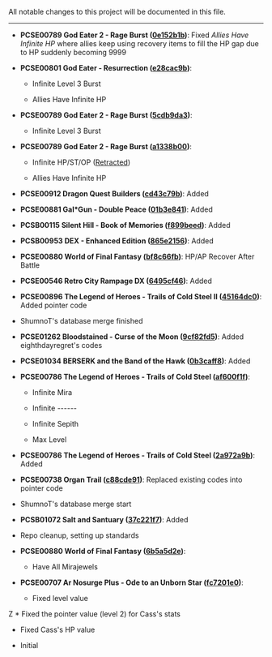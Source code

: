 All notable changes to this project will be documented in this file.

***	

* **PCSE00789 God Eater 2 - Rage Burst ([0e152b1b](https://github.com/r0ah/vitacheat/commit/0e152b1b1a25469f28214062f2f02309107c4ec2))**: Fixed _Allies Have Infinite HP_ where allies keep using recovery items to fill the HP gap due to HP suddenly becoming 9999

* **PCSE00801 God Eater - Resurrection ([e28cac9b](https://github.com/r0ah/vitacheat/commit/e28cac9bcbdbad052bd732da5c4368d931635c85))**:

   * Infinite Level 3 Burst

   * Allies Have Infinite HP

* **PCSE00789 God Eater 2 - Rage Burst ([5cdb9da3](https://github.com/r0ah/vitacheat/commit/5cdb9da384d1d7d08d9d0ae5316f5830cfa927bc))**:

   * Infinite Level 3 Burst

* **PCSE00789 God Eater 2 - Rage Burst ([a1338b00](https://github.com/r0ah/vitacheat/commit/a1338b004cffc113de707782b52f3b755d395cc1))**:

   * Infinite HP/ST/OP ([Retracted](https://github.com/r0ah/vitacheat/commit/6ff641c937365cab80407fc78600bdeeb4c6c20d))

   * Allies Have Infinite HP

* **PCSE00912 Dragon Quest Builders ([cd43c79b](https://github.com/r0ah/vitacheat/commit/cd43c79bf32d3caee339c28ef0f63c5483372858))**: Added

* **PCSE00881 Gal*Gun - Double Peace ([01b3e841](https://github.com/r0ah/vitacheat/commit/01b3e841bbce7a8e711162d7e03909e28868102c))**: Added

* **PCSB00115 Silent Hill - Book of Memories ([f899beed](https://github.com/r0ah/vitacheat/commit/f899beed35393371dd02e2bef7d6edc579410312))**: Added

* **PCSB00953 DEX - Enhanced Edition ([865e2156](https://github.com/r0ah/vitacheat/commit/865e21566040d77e2cdea1de82ae7edfd3cf6c97))**: Added

* **PCSE00880 World of Final Fantasy ([bf8c66fb](https://github.com/r0ah/vitacheat/commit/bf8c66fb5ba7417b102517d10e1e6927f16da81e))**: HP/AP Recover After Battle

* **PCSE00546 Retro City Rampage DX ([6495cf46](https://github.com/r0ah/vitacheat/commit/6495cf46cfbbb3273d3d62581423efe649920449))**: Added

* **PCSE00896 The Legend of Heroes - Trails of Cold Steel II ([45164dc0](https://github.com/r0ah/vitacheat/commit/45164dc0e91b7b0fa8da08b368680d25c8aae0a2))**: Added pointer code

* ShumnoT's database merge finished

* **PCSE01262 Bloodstained - Curse of the Moon ([9cf82fd5](https://github.com/r0ah/vitacheat/commit/9cf82fd519bcc5a4c51fa4cb987f3eb266d1b5fd))**: Added eighthdayregret's codes

* **PCSE01034 BERSERK and the Band of the Hawk ([0b3caff8](https://github.com/r0ah/vitacheat/commit/0b3caff8d647395154f2b56556bb70affcfa2c63))**: Added

* **PCSE00786 The Legend of Heroes - Trails of Cold Steel ([af600f1f](https://github.com/r0ah/vitacheat/commit/af600f1f116f0fd412cd58af01a0ee956d2a2554))**:

   * Infinite Mira

   * Infinite ------

   * Infinite Sepith

   * Max Level

* **PCSE00786 The Legend of Heroes - Trails of Cold Steel ([2a972a9b](https://github.com/r0ah/vitacheat/commit/2a972a9b1c5dfcf623d3ea5ddd845e54754d7ea2))**: Added

* **PCSE00738 Organ Trail ([c88cde91](https://github.com/r0ah/vitacheat/commit/c88cde91d078d5bb47eba72d635704a414ab7494))**: Replaced existing codes into pointer code

* ShumnoT's database merge start

* **PCSB01072 Salt and Santuary ([37c221f7](https://github.com/r0ah/vitacheat/commit/37c221f7f2f53abb9695a7d516845c05871356ac))**: Added

* Repo cleanup, setting up standards

* **PCSE00880 World of Final Fantasy ([6b5a5d2e](https://github.com/r0ah/vitacheat/commit/6b5a5d2ebead2e3ab6fd3999e6f292f7c5da9cf8))**:

   * Have All Mirajewels

* **PCSE00707 Ar Nosurge Plus - Ode to an Unborn Star ([fc7201e0](https://github.com/r0ah/vitacheat/commit/fc7201e0f6ed10748a073c4c945c10bb4d6d0a15))**:

   * Fixed level value

Z   * Fixed the pointer value (level 2) for Cass's stats

   * Fixed Cass's HP value

* Initial
